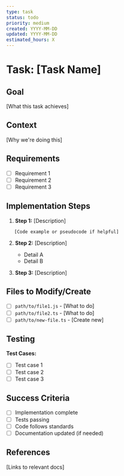 ```yaml
---
type: task
status: todo
priority: medium
created: YYYY-MM-DD
updated: YYYY-MM-DD
estimated_hours: X
---
```


# Task: [Task Name]

## Goal

[What this task achieves]

## Context

[Why we're doing this]

## Requirements

- [ ] Requirement 1
- [ ] Requirement 2
- [ ] Requirement 3

## Implementation Steps

1. **Step 1:** [Description]

```
   [Code example or pseudocode if helpful]
```

2. **Step 2:** [Description]

   - Detail A
   - Detail B

3. **Step 3:** [Description]

## Files to Modify/Create

- [ ] `path/to/file1.js` - [What to do]
- [ ] `path/to/file2.ts` - [What to do]
- [ ] `path/to/new-file.ts` - [Create new]

## Testing

**Test Cases:**

- [ ] Test case 1
- [ ] Test case 2
- [ ] Test case 3

## Success Criteria

- [ ] Implementation complete
- [ ] Tests passing
- [ ] Code follows standards
- [ ] Documentation updated (if needed)

## References

[Links to relevant docs]
